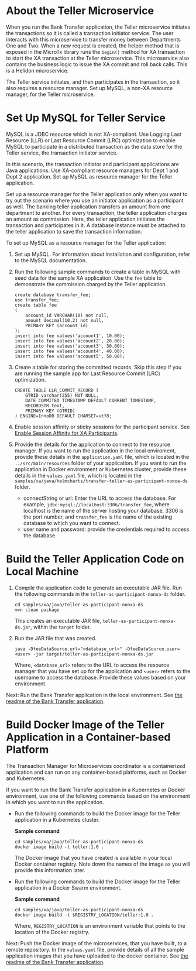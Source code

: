 # About the Teller Microservice

When you run the Bank Transfer application, the Teller microservice initiates the transactions so it is called a transaction initiator service. The user interacts with this microservice to transfer money between Departments One and Two. When a new request is created, the helper method that is exposed in the MicroTx library runs the `begin()` method for XA transaction to start the XA transaction at the Teller microservice. This microservice also contains the business logic to issue the XA commit and roll back calls. This is a Helidon microservice.

The Teller service initiates, and then participates in the transaction, so it also requires a resource manager. Set up MySQL, a non-XA resource manager, for the Teller microservice.

# Set Up MySQL for Teller Service

MySQL is a JDBC resource which is not XA-compliant. Use Logging Last Resource (LLR) or Last Resource Commit (LRC) optimization to enable MySQL to participate in a distributed transaction as the data store for the Teller service, the transaction initiator service.

In this scenario, the transaction initiator and participant applications are Java applications. Use XA-compliant resource managers for Dept 1 and Dept 2 application. Set up MySQL as resource manager for the Teller application.

Set up a resource manager for the Teller application only when you want to try out the scenario where you use an initiator application as a participant as well. The banking teller application transfers an amount from one department to another. For every transaction, the teller application charges an amount as commission. Here, the teller application initiates the transaction and participates in it. A database instance must be attached to the teller application to save the transaction information.

To set up MySQL as a resource manager for the Teller application:

1.  Set up MySQL. For information about installation and configuration, refer to the MySQL documentation.
2.  Run the following sample commands to create a table in MySQL with seed data for the sample XA application. Use the `fee` table to demonstrate the commission charged by the Teller application.
    ```
    create database transfer_fee;
    use transfer_fee;
    create table fee
    (
        account_id VARCHAR(10) not null,
        amount decimal(10,2) not null,
        PRIMARY KEY (account_id)
    );
    insert into fee values('account1', 10.00);
    insert into fee values('account2', 20.00);
    insert into fee values('account3', 30.00);
    insert into fee values('account4', 40.00);
    insert into fee values('account5', 50.00);
    ```

3. Create a table for storing the committed records. Skip this step if you are running the sample app for Last Resource Commit (LRC) optimization.

    ```
    CREATE TABLE LLR_COMMIT_RECORD (
        GTRID varchar(255) NOT NULL,
        DATE_COMMITED TIMESTAMP DEFAULT CURRENT_TIMESTAMP,
        RECORDSTR text,
        PRIMARY KEY (GTRID)
    ) ENGINE=InnoDB DEFAULT CHARSET=utf8;
    ```
4. Enable session affinity or sticky sessions for the participant service. See [Enable Session Affinity for XA Participants](https://docs.oracle.com/en/database/oracle/transaction-manager-for-microservices/23.4.1/tmmdg/set-sample-applications.html#GUID-F3BE4A11-1C96-4608-A000-DAD504D61349).

5. Provide the details for the application to connect to the resource manager. If you want to run the application in the local enviroment, provide these details in the `application.yaml` file, which is located in the `../src/main/resources` folder of your application. If you want to run the application in Docker environment or Kubernetes cluster, provide these details in the `values.yaml` file, which is located in the `samples/xa/java/helmcharts/transfer-teller-as-participant-nonxa-ds` folder.

    * connectString or url: Enter the URL to access the database. For example, `jdbc:mysql://localhost:3306/transfer_fee`, where localhost is the name of the server hosting your database, 3306 is the port number, and `transfer_fee` is the name of the existing database to which you want to connect.
    * user name and password: provide the credentials required to access the database.

# Build the Teller Application Code on Local Machine

1. Compile the application code to generate an executable JAR file. Run the following commands in the `teller-as-participant-nonxa-ds` folder.

    ```
    cd samples/xa/java/teller-as-participant-nonxa-ds
    mvn clean package
    ```
    
    This creates an executable JAR file, `teller-as-participant-nonxa-ds.jar`, within the `target` folder.

2. Run the JAR file that was created.

    ```
    java -DfeeDataSource.url="<database_url>" -DfeeDataSource.user=<user> -jar target/teller-as-participant-nonxa-ds.jar
    ```

    Where, `<database_url>` refers to the URL to access the resource manager that you have set up for the application and `<user>` refers to the username to access the database. Provide these values based on your environment.

Next: Run the Bank Transfer application in the local environment. See [the readme of the Bank Transfer application](../../readme.md#run-the-bank-transfer-application-to-transfer-an-amount).

# Build Docker Image of the Teller Application in a Container-based Platform

The Transaction Manager for Microservices coordinator is a containerized application and can run on any container-based platforms, such as Docker and Kubernetes.

If you want to run the Bank Transfer application in a Kubernetes or Docker environment, use one of the following commands based on the environment in which you want to run the application.

*  Run the following commands to build the Docker image for the Teller application in a Kubernetes cluster.

    **Sample command**

    ```
    cd samples/xa/java/teller-as-participant-nonxa-ds
    docker image build -t teller:1.0 .
    ```
    The Docker image that you have created is available in your local Docker container registry. Note down the names of the image as you will provide this information later.

*   Run the following commands to build the Docker image for the Teller application in a Docker Swarm environment.
    
    **Sample command**
    ```
    cd samples/xa/java/teller-as-participant-nonxa-ds
    docker image build -t $REGISTRY_LOCATION/teller:1.0 .
    ```

    Where, `REGISTRY_LOCATION` is an environment variable that points to the location of the Docker registry.

Next: Push the Docker image of the microservices, that you have built, to a remote repository. In the `values.yaml` file, provide details of all the sample application images that you have uploaded to the docker container. See [the readme of the Bank Transfer application](../../readme.md).
